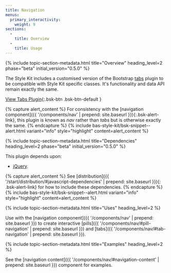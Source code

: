 ```yaml
---
title: Navigation
menus:
  primary_interactivity:
    weight: 9
sections:
  -
    title: Overview
  -
    title: Usage
---
```


{% include topic-section-metadata.html
  title="Overview"
  heading_level=2
  phase="beta"
  initial_version="0.5.0"
%}

The Style Kit includes a customised version of the Bootstrap
[tabs](https://getbootstrap.com/docs/3.3/javascript/#tabs) plugin to be compatible with Style Kit specific
classes. It's functionality and data API remain exactly the same.

[View Tabs Plugin](https://getbootstrap.com/docs/3.3/javascript/#tabs){:.bsk-btn .bsk-btn-default }

{% capture alert_content %}
For consistency with the [navigation component]({{ '/components/nav' | prepend: site.baseurl }}){:.bsk-alert-link},
this plugin is known as *nav* rather than *tabs* but is otherwise exactly the same.
{% endcapture %}
{% include bas-style-kit/bsk-snippet--alert.html
  variant="info"
  style="highlight"
  content=alert_content
%}

{% include topic-section-metadata.html
  title="Dependencies"
  heading_level=2
  phase="beta"
  initial_version="0.5.0"
%}

This plugin depends upon:

* [jQuery](https://jquery.com).

{% capture alert_content %}
See [distribution]({{ '/start/distribution/#javascript-dependencies' | prepend: site.baseurl }}){: .bsk-alert-link} for
how to include these dependencies.
{% endcapture %}
{% include bas-style-kit/bsk-snippet--alert.html
  variant="info"
  style="highlight"
  content=alert_content
%}

{% include topic-section-metadata.html
  title="Uses"
  heading_level=2
%}

Use with the [navigation component]({{ '/components/nav' | prepend: site.baseurl }}) to create interactive
[pills]({{ '/components/nav/#pill-navigation' | prepend: site.baseurl }}) and
[tabs]({{ '/components/nav/#tab-navigation' | prepend: site.baseurl }}).

{% include topic-section-metadata.html
  title="Examples"
  heading_level=2
%}

See the [navigation content]({{ '/components/nav/#navigation-content' | prepend: site.baseurl }}) component for examples.
